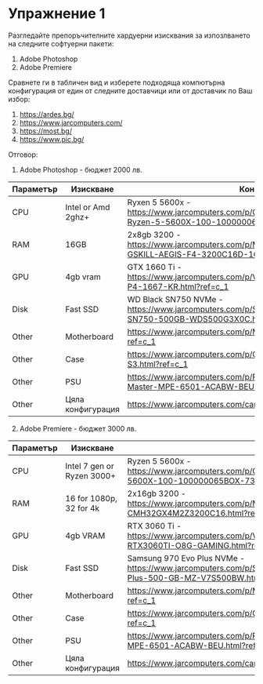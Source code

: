 # Упражнение 1 

Разгледайте препоръчителните хардуерни изисквания за изпозлването на следните софтуерни пакети:
1. Adobe Photoshop 
2. Adobe Premiere

Сравнете ги в табличен вид и изберете подходяща компютърна конфигурация от един от следните доставчици или от доставчик по Ваш избор:
1. https://ardes.bg/
2. https://www.jarcomputers.com/
3. https://most.bg/
4. https://www.pic.bg/


Отговор:

1. Adobe Photoshop - бюджет 2000 лв. 

Параметър | Изискване | Конфигурация
------------ | -------------| -------------
CPU | Intel or Amd 2ghz+ | Ryxen 5 5600x - https://www.jarcomputers.com/p/CPUPAMD100100000065BOX/AMD-Ryzen-5-5600X-100-100000065BOX-730143312042.html?ref=c_1
RAM | 16GB | 2x8gb 3200 - https://www.jarcomputers.com/p/MRAMGSKILLF43200C16D16GIS/Pamet-GSKILL-AEGIS-F4-3200C16D-16GIS.html?ref=c_1
GPU | 4gb vram | GTX 1660 Ti - https://www.jarcomputers.com/p/VCREVGA06GP41667KR/EVGA-06G-P4-1667-KR.html?ref=c_1
Disk | Fast SSD | WD Black SN750 NVMe - https://www.jarcomputers.com/p/SSDWDWDS500G3X0C/WD-Black-SN750-500GB-WDS500G3X0C.html?ref=c_1
Other | Motherboard | https://www.jarcomputers.com/p/MBAASROCKB550MPRO4/ASRock.html?ref=c_1
Other | Case | https://www.jarcomputers.com/p/CASEPZALMANZMS3/Zalman-S3-ZM-S3.html?ref=c_1
Other | PSU | https://www.jarcomputers.com/p/PWRPCCMMPE6501ACABWBEU/Cooler-Master-MPE-6501-ACABW-BEU.html?ref=c_1
Other | Цяла конфигурация | https://www.jarcomputers.com/cart/recommend/O5Qf1PhReownBhj

2. Adobe Premiere - бюджет 3000 лв. 

Параметър | Изискване | Конфигурация
------------ | -------------| -------------
CPU | Intel 7 gen or Ryzen 3000+ | Ryzen 5 5600x - https://www.jarcomputers.com/p/CPUPAMD100100000065BOX/AMD-Ryzen-5-5600X-100-100000065BOX-730143312042.html?ref=c_1
RAM | 16 for 1080p, 32 for 4k | 2x16gb 3200 - https://www.jarcomputers.com/p/MRAMCORSAIRCMH32GX4M2Z3200C16/CORSAIR-CMH32GX4M2Z3200C16.html?ref=c_1
GPU | 4gb VRAM | RTX 3060 Ti - https://www.jarcomputers.com/p/VCRASUSTUFRTX3060TIO8GGAMING/Asus-TUF-RTX3060TI-O8G-GAMING.html?ref=c_1
Disk | Fast SSD | Samsung 970 Evo Plus NVMe - https://www.jarcomputers.com/p/SSDSAMSUNGMZV7S500BW/Samsung-970-EVO-Plus-500-GB-MZ-V7S500BW.html?ref=c_1
Other | Motherboard | https://www.jarcomputers.com/p/MBAASUSPRIMEX570P/Asus-Prime-X570-P.html?ref=c_1
Other | Case | https://www.jarcomputers.com/p/CASEPZALMANZMS3/Zalman-S3-ZM-S3.html?ref=c_1
Other | PSU | https://www.jarcomputers.com/p/PWRPCCMMPE6501ACABWBEU/Cooler-Master-MPE-6501-ACABW-BEU.html?ref=c_1                                                            
Other | Цяла конфигурация | https://www.jarcomputers.com/cart/recommend/yeQO3jSULTKqDse
                                     
                     
